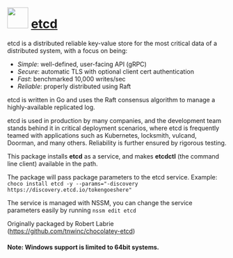 # <img src="https://cdn.rawgit.com/abejenaru/chocolatey-packages/16e4ddf69bd7dfc07597b7b3aaa7d8372eeec7fb/icons/etcd.png" width="48" height="48"/> [etcd](https://chocolatey.org/packages/etcd)

etcd is a distributed reliable key-value store for the most critical data of a distributed system, with a focus on being:
  * _Simple_: well-defined, user-facing API (gRPC)
  * _Secure_: automatic TLS with optional client cert authentication
  * _Fast_: benchmarked 10,000 writes/sec
  * _Reliable_: properly distributed using Raft

etcd is written in Go and uses the Raft consensus algorithm to manage a highly-available replicated log.

etcd is used in production by many companies, and the development team stands behind it in critical deployment scenarios, where etcd is frequently teamed with applications such as Kubernetes, locksmith, vulcand, Doorman, and many others. Reliability is further ensured by rigorous testing.

This package installs **etcd** as a service, and makes **etcdctl** (the command line client) available in the path.

The package will pass package parameters to the etcd service.
Example: `choco install etcd -y --params="-discovery https://discovery.etcd.io/tokengoeshere"`

The service is managed with NSSM, you can change the service parameters easily by running `nssm edit etcd`

Originally packaged by Robert Labrie (https://github.com/tnwinc/chocolatey-etcd)

#### Note: Windows support is limited to 64bit systems.